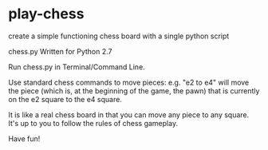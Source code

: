 # play-chess
create a simple functioning chess board with a single python script

chess.py
Written for Python 2.7


Run chess.py in Terminal/Command Line.

Use standard chess commands to move pieces:
e.g. 
"e2 to e4" will move the piece (which is, at the beginning of the game, the pawn) 
that is currently on the e2 square to the e4 square.

It is like a real chess board in that you can move any piece to any square. It's up to you to follow
the rules of chess gameplay.

Have fun!

